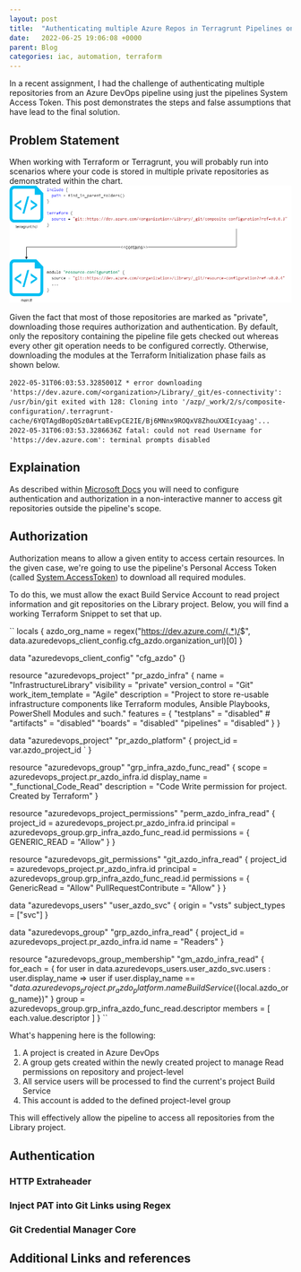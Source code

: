 ```yaml
---
layout: post
title:  "Authenticating multiple Azure Repos in Terragrunt Pipelines on Azure DevOps (using Git Credential Manager Core)"
date:   2022-06-25 19:06:08 +0000
parent: Blog
categories: iac, automation, terraform
---
```

In a recent assignment, I had the challenge of authenticating multiple repositories from an Azure DevOps pipeline using just the pipelines System Access Token. This post demonstrates the steps and false assumptions that have lead to the final solution.

## Problem Statement

When working with Terraform or Terragrunt, you will probably run into scenarios where your code is stored in multiple private repositories as demonstrated within the chart.
![Multi-Repository Configuration](/images/multi-repo-terragrunt.png)

Given the fact that most of those repositories are marked as "private", downloading those requires authorization and authentication. By default, only the repository containing the pipeline file gets checked out whereas every other git operation needs to be configured correctly. Otherwise, downloading the modules at the Terraform Initialization phase fails as shown below.

``2022-05-31T06:03:53.3285001Z * error downloading 'https://dev.azure.com/<organization>/Library/_git/es-connectivity': /usr/bin/git exited with 128: Cloning into '/azp/_work/2/s/composite-configuration/.terragrunt-cache/6YQTAgdBopQSz0ArtaBEvpCE2IE/Bj6MNnx9ROQxV8ZhouXXEIcyaag'...
2022-05-31T06:03:53.3286636Z fatal: could not read Username for 'https://dev.azure.com': terminal prompts disabled``

## Explaination

As described within [Microsoft Docs](https://docs.microsoft.com/en-us/azure/devops/repos/git/auth-overview) you will need to configure authentication and authorization in a non-interactive manner to access git repositories outside the pipeline's scope.

## Authorization

Authorization means to allow a given entity to access certain resources. In the given case, we're going to use the pipeline's Personal Access Token (called [System.AccessToken](https://docs.microsoft.com/en-us/azure/devops/pipelines/build/variables?view=azure-devops&tabs=yaml#systemaccesstoken)) to download all required modules.

To do this, we must allow the exact Build Service Account to read project information and git repositories on the Library project. Below, you will find a working Terraform Snippet to set that up.

``
locals {
  azdo_org_name = regex("<https://dev.azure.com/(.*)/>$", data.azuredevops_client_config.cfg_azdo.organization_url)[0]
}

data "azuredevops_client_config" "cfg_azdo" {}

resource "azuredevops_project" "pr_azdo_infra" {
  name               = "InfrastructureLibrary"
  visibility         = "private"
  version_control    = "Git"
  work_item_template = "Agile"
  description        = "Project to store re-usable infrastructure components like Terraform modules, Ansible Playbooks, PowerShell Modules and such."
  features = {
    "testplans" = "disabled"
    # "artifacts" = "disabled"
    "boards"    = "disabled"
    "pipelines" = "disabled"
  }
}

data "azuredevops_project" "pr_azdo_platform" {
  project_id = var.azdo_project_id `
}

resource "azuredevops_group" "grp_infra_azdo_func_read" {
  scope        = azuredevops_project.pr_azdo_infra.id
  display_name = "_functional_Code_Read"
  description  = "Code Write permission for project. Created by Terraform"
}

resource "azuredevops_project_permissions" "perm_azdo_infra_read" {
  project_id = azuredevops_project.pr_azdo_infra.id
  principal  = azuredevops_group.grp_infra_azdo_func_read.id
  permissions = {
    GENERIC_READ = "Allow"
  }
}

resource "azuredevops_git_permissions" "git_azdo_infra_read" {
  project_id = azuredevops_project.pr_azdo_infra.id
  principal  = azuredevops_group.grp_infra_azdo_func_read.id
  permissions = {
    GenericRead           = "Allow"
    PullRequestContribute = "Allow"
  }
}

data "azuredevops_users" "user_azdo_svc" {
  origin        = "vsts"
  subject_types = ["svc"]
}

data "azuredevops_group" "grp_azdo_infra_read" {
  project_id = azuredevops_project.pr_azdo_infra.id
  name       = "Readers"
}

resource "azuredevops_group_membership" "gm_azdo_infra_read" {
  for_each = {
    for user in data.azuredevops_users.user_azdo_svc.users : user.display_name => user
    if user.display_name == "${data.azuredevops_project.pr_azdo_platform.name} Build Service (${local.azdo_org_name})"
  }
  group = azuredevops_group.grp_infra_azdo_func_read.descriptor
  members = [
    each.value.descriptor
  ]
}
``

What's happening here is the following:

1. A project is created in Azure DevOps
2. A group gets created within the newly created project to manage Read permissions on repository and project-level
3. All service users will be processed to find the current's project Build Service
4. This account is added to the defined project-level group

This will effectively allow the pipeline to access all repositories from the Library project.

## Authentication

### HTTP Extraheader

### Inject PAT into Git Links using Regex

### Git Credential Manager Core

## Additional Links and references
